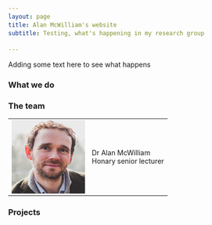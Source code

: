 ```yaml
---
layout: page
title: Alan McWilliam's website
subtitle: Testing, what's happening in my research group

---
```



Adding some text here to see what happens

### What we do


### The team

|||
|---|---|
| <img style="float: left;" src="/assets/img/bioPic.jpg" alt="Alan" title="Alan" width="150" height="150" /> | Dr Alan McWilliam <br />Honary senior lecturer |

### Projects



